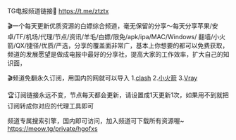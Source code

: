 
TG电报频道链接🔗 https://t.me/ztztx

🎬一个每天更新优质资源的白嫖综合频道，毫无保留的分享～每天分享苹果/安卓/TF/机场/代理/节点/资讯/羊毛/白嫖/限免/apk/ipa/MAC/Windows/ 翻墙/小火箭/QX/捷径/优质/严选，分享的覆盖面非常广，基本上你想要的都可以免费获取，频道的发展愿望是做成电报中最好的分享社，提高大家的工作效率，扩大自己的知识面，

🎬频道免翻永久订阅，用国内的网就可以导入 
1.[clash](https://sub.xeton.dev/sub?target=clash&new_name=true&url=https%3A%2F%2Fpastebin.com%2Fraw%2FSUNqDbpL&insert=false&config=https%3A%2F%2Fraw.githubusercontent.com%2FACL4SSR%2FACL4SSR%2Fmaster%2FClash%2Fconfig%2FACL4SSR_Online.ini) 
2.[小火箭](https://sub.xeton.dev/sub?target=clash&new_name=true&url=https%3A%2F%2Fpastebin.com%2Fraw%2FSUNqDbpL&insert=false&config=https%3A%2F%2Fraw.githubusercontent.com%2FACL4SSR%2FACL4SSR%2Fmaster%2FClash%2Fconfig%2FACL4SSR_Online.ini)
3.[Vray](https://pastebin.com/raw/SUNqDbpL)

🏆订阅链接永远不变，节点每天都会更新，请设置成1天更新1次，如果用不到就把订阅转成你对应的代理工具即可

频道专属搜索引擎，国内即可访问，加入频道可下载所有资源喔~
https://meow.tg/private/hgofxs
